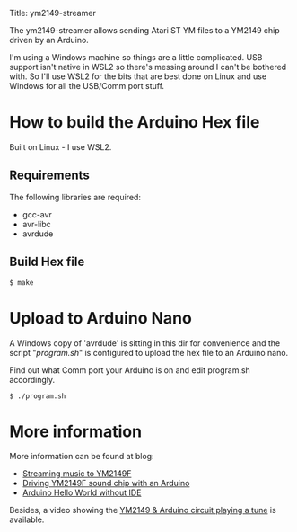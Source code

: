 Title: ym2149-streamer

The ym2149-streamer allows sending Atari ST YM files to a YM2149 chip
driven by an Arduino.


I'm using a Windows machine so things are a little complicated.
USB support isn't native in WSL2 so there's messing around I can't be bothered with.
So I'll use WSL2 for the bits that are best done on Linux and use Windows for all the USB/Comm port stuff.

How to build the Arduino Hex file
=======

Built on Linux - I use WSL2.

Requirements
------------

The following libraries are required:

* gcc-avr
* avr-libc
* avrdude

Build Hex file
------------

    $ make

Upload to Arduino Nano
================

A Windows copy of 'avrdude' is sitting in this dir for convenience and the script "_program.sh_" is configured to upload the hex file to an Arduino nano.

Find out what Comm port your Arduino is on and edit program.sh accordingly.

    $ ./program.sh



More information
===================

More information can be found at blog:

* [Streaming music to YM2149F][1]
* [Driving YM2149F sound chip with an Arduino][2]
* [Arduino Hello World without IDE][3]

Besides, a video showing the [YM2149 & Arduino circuit playing a tune][4] is
available.


[1]: http://www.florentflament.com/blog/streaming-music-to-ym2149f.html
[2]: http://www.florentflament.com/blog/driving-ym2149f-sound-chip-with-an-arduino.html
[3]: http://www.florentflament.com/blog/arduino-hello-world-without-ide.html
[4]: https://www.youtube.com/watch?v=MTRJdDbY048
